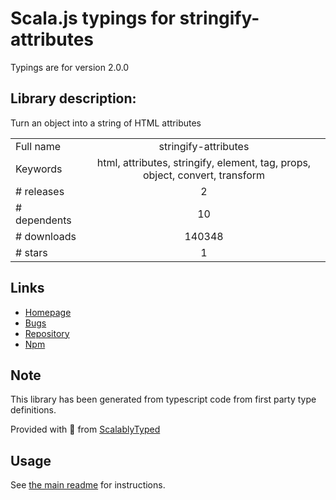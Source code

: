 
# Scala.js typings for stringify-attributes

Typings are for version 2.0.0

## Library description:
Turn an object into a string of HTML attributes

|                    |                 |
| ------------------ | :-------------: |
| Full name          | stringify-attributes |
| Keywords           | html, attributes, stringify, element, tag, props, object, convert, transform |
| # releases         | 2 |
| # dependents       | 10 |
| # downloads        | 140348 |
| # stars            | 1 |

## Links
- [Homepage](https://github.com/sindresorhus/stringify-attributes#readme)
- [Bugs](https://github.com/sindresorhus/stringify-attributes/issues)
- [Repository](https://github.com/sindresorhus/stringify-attributes)
- [Npm](https://www.npmjs.com/package/stringify-attributes)
    


## Note
This library has been generated from typescript code from first party type definitions.

Provided with :purple_heart: from [ScalablyTyped](https://github.com/oyvindberg/ScalablyTyped)

## Usage
See [the main readme](../../readme.md) for instructions.



